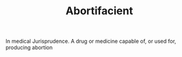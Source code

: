 ---
title: Abortifacient
permalink: "/definitions/abortifacient.html"
body: In medical Jurisprudence. A drug or medicine capable of, or used for, producing
  abortion
published_at: '2018-07-07'
layout: post
---